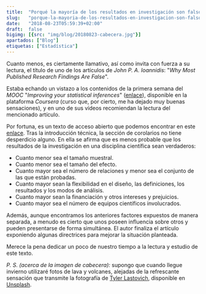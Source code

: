 ```yaml
---
title:  "Porqué la mayoría de los resultados en investigación son falsos"
slug:   "porque-la-mayoria-de-los-resultados-en-investigacion-son-falsos"
date:   "2018-08-23T05:59:39+02:00"
draft:  false
bigimg: [{src: "img/blog/20180823-cabecera.jpg"}]
apartados: ["Blog"]
etiquetas: ["Estadística"]
---
```


Cuanto menos, es ciertamente llamativo, así como invita con fuerza a su lectura, el título de uno de los artículos de *John P. A. Ioannidis*: "*Why Most Published Research Findings Are False*".
<!--more-->

Estaba echando un vistazo a los contenidos de la primera semana del *MOOC* "*Improving your statistical inferences*" ([enlace](https://www.coursera.org/learn/statistical-inferences)), disponible en la plataforma *Coursera* (curso que, por cierto, me ha dejado muy buenas sensaciones), y en uno de sus vídeos recomiendan la lectura del mencionado artículo.

Por fortuna, es un texto de acceso abierto que podemos encontrar en este [enlace](http://journals.plos.org/plosmedicine/article?id=10.1371/journal.pmed.0020124). Tras la introducción técnica, la sección de corolarios no tiene desperdicio alguno. En ella se afirma que es menos probable que los resultados de la investigación en una disciplina científica sean verdaderos:

- Cuanto menor sea el tamaño muestral.
- Cuanto menor sea el tamaño del efecto.
- Cuanto mayor sea el número de relaciones y menor sea el conjunto de las que están probadas.
- Cuanto mayor sean la flexibilidad en el diseño, las definiciones, los resultados y los modos de análisis.
- Cuanto mayor sean la financiación y otros intereses y prejuicios.
- Cuanto mayor sea el número de equipos científicos involucrados.

Además, aunque encontramos los anteriores factores expuestos de manera separada, a menudo es cierto que unos poseen influencia sobre otros y pueden presentarse de forma simultánea. El autor finaliza el artículo exponiendo algunas directrices para mejorar la situación planteada.

Merece la pena dedicar un poco de nuestro tiempo a la lectura y estudio de este texto.

*P. S. (acerca de la imagen de cabecera):* supongo que cuando llegue invierno utilizaré fotos de lava y volcanes, alejadas de la refrescante sensación que transmite la fotografía de [Tyler Lastovich](https://unsplash.com/@lastly), disponible en [Unsplash](https://unsplash.com/photos/QqRHhYkk-A4).